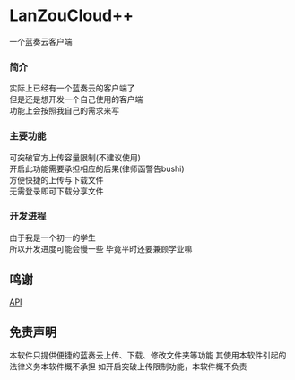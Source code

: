 # LanZouCloud++
一个蓝奏云客户端

### 简介
实际上已经有一个蓝奏云的客户端了    
但是还是想开发一个自己使用的客户端  
功能上会按照我自己的需求来写

### 主要功能

可突破官方上传容量限制(不建议使用)    
开启此功能需要承担相应的后果(律师函警告bushi)   
方便快捷的上传与下载文件  
无需登录即可下载分享文件   

### 开发进程
由于我是一个初一的学生  
所以开发进度可能会慢一些
毕竟平时还要兼顾学业嘛

## 鸣谢
[API](https://github.com/zaxtyson/LanZouCloud-API)
 
 ## 免责声明
 本软件只提供便捷的蓝奏云上传、下载、修改文件夹等功能
 其使用本软件引起的法律义务本软件概不承担
 如开启突破上传限制功能，本软件概不负责
